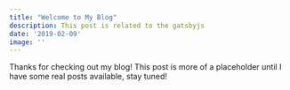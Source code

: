 ```yaml
---
title: "Welcome to My Blog"
description: This post is related to the gatsbyjs
date: '2019-02-09'
image: ''
---
```


Thanks for checking out my blog! This post is more of a placeholder until I have some real posts available, stay tuned!